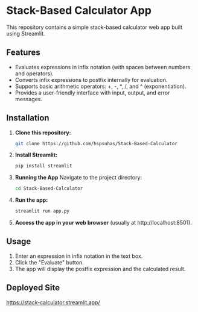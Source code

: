 # Stack-Based Calculator App

This repository contains a simple stack-based calculator web app built using Streamlit.

## Features

- Evaluates expressions in infix notation (with spaces between numbers and operators).
- Converts infix expressions to postfix internally for evaluation.
- Supports basic arithmetic operators: +, -, *, /, and ^ (exponentiation).
- Provides a user-friendly interface with input, output, and error messages.

## Installation

1. **Clone this repository:**
    ```bash
    git clone https://github.com/hspsuhas/Stack-Based-Calculator
    ```

2. **Install Streamlit:**
    ```bash
    pip install streamlit
    ```
3. **Running the App**
Navigate to the project directory:
    ```bash
    cd Stack-Based-Calculator
    ```
4. **Run the app:**
    ```bash
    streamlit run app.py
    ```

5. **Access the app in your web browser** (usually at http://localhost:8501).

## Usage

1. Enter an expression in infix notation in the text box.
2. Click the "Evaluate" button.
3. The app will display the postfix expression and the calculated result.

## Deployed Site

https://stack-calculator.streamlit.app/